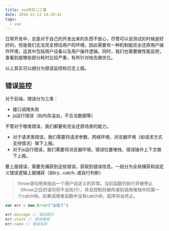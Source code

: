 ```yaml
---
title: vue项目二三事
date: 2018-12-13 14:20:41
tags:
  - vue
---
```

日常开发中，总是对于自己的开发出来的东西不放心，尽管可以说测试的时候是好好的。但是我们无法完全预估用户的环境，因此需要有一种机制能完全还原用户操作环境，这其中包括用户设备以及用户操作逻辑。同时，我们也需要做性能监控，查看到底哪些部分耗时比较严重，有所针对地去做优化。

以上其实可以细分为错误监控和日志上报。

## 错误监控
对于前端，错误分为三类：
- 接口调用失败
- js运行错误（如内存溢出，不合法数据等）

不管对于哪类错误，我们都要有完全还原场景的能力。
- 对于请求类错误，我们需要将请求参数、网络环境、浏览器环境（如请求方式支持情况）做下上报。
- 对于js运行错误，我们需要将浏览器环境，错误位置堆栈，错误操作上下文做下上报。

要上报错误，需要先捕获到这些错误，获取到错误信息。一般分为全局捕获和自定义错误逻辑上报捕获（如try...catch..或自行判断）

> throw语句用来抛出一个用户自定义的异常。当前函数的执行将被停止（throw之后的语句将不会执行），并且控制将被传递到调用堆栈中的第一个catch块。如果调用者函数中没有catch块，程序将会终止。

```js
var err = new Error("出错了")

err.message // 错误提示
err.stack // 错误堆栈
err.name // 错误名称

```
